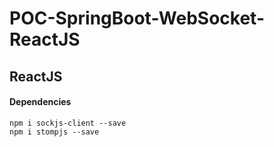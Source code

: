 # POC-SpringBoot-WebSocket-ReactJS

## ReactJS

#### Dependencies

    npm i sockjs-client --save
    npm i stompjs --save

